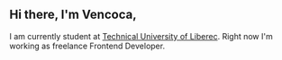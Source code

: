 ## Hi there, I'm Vencoca,

I am currently student at [Technical University of Liberec](https://www.tul.cz/en/home-page/). Right now I'm working as freelance Frontend Developer.
